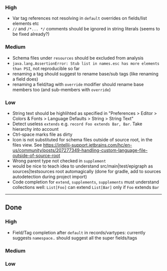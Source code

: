 ### High
- Var tag references not resolving in `default` overrides on fields/list elements etc
- `//` and `/*... */` comments should be ignored in string literals (seems to be fixed already?)

### Medium
- Schema files under `resources` should be excluded from analysis
- `java.lang.AssertionError: Stub list in names.esc has more elements than PSI`, not reproducible so far
- renaming a tag should suggest to rename base/sub tags (like renaming a field does)
- renaming a field/tag with `override` modifier should rename base members too (and sub-members with `override`) 

### Low
- String text should be highlihted as specified in "Preferences > Editor > Colors & Fonts > Language Defaults > String > String Text"
- Detect useless `extends` e.g. `record Foo extends Bar, Bar`. Take hierarchy into account
- Ctrl-space marks file as dirty
- Icon is not substituted for schema files outside of source root, in the files view. See https://intellij-support.jetbrains.com/hc/en-us/community/posts/207277349-handling-custom-language-file-outside-of-source-root
- Wrong parent type not checked in `supplement`
- would be nice to teach idea to understand src/main|test/epigraph as sources|testsources root automagically (done for gradle, add to sources autodetection during project import)
- Code completion for `extend`, `supplements`, `supplements` must understand collections well: `List[Foo]` can extend `List[Bar]` only if `Foo` extends `Bar`

----
## Done
### High
- Field/Tag completion after `default` in records/vartypes: currently suggests `namespace`.. should suggest all the super fields/tags

### Medium

### Low
